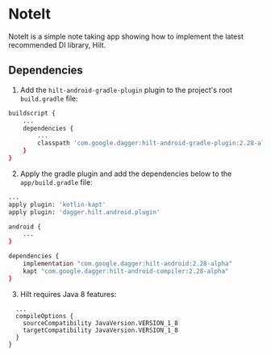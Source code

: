 # NoteIt
NoteIt is a simple note taking app showing how to implement the latest recommended DI library, Hilt.
## Dependencies
1. Add the ```hilt-android-gradle-plugin``` plugin to the project's root ```build.gradle``` file:
```bash
buildscript {
    ...
    dependencies {
        ...
        classpath 'com.google.dagger:hilt-android-gradle-plugin:2.28-alpha'
    }
}
```
2. Apply the gradle plugin and add the dependencies below to the ```app/build.gradle``` file:
```bash
...
apply plugin: 'kotlin-kapt'
apply plugin: 'dagger.hilt.android.plugin'

android {
    ...
}

dependencies {
    implementation "com.google.dagger:hilt-android:2.28-alpha"
    kapt "com.google.dagger:hilt-android-compiler:2.28-alpha"
}
```
3. Hilt requires Java 8 features:
```android {
  ...
  compileOptions {
    sourceCompatibility JavaVersion.VERSION_1_8
    targetCompatibility JavaVersion.VERSION_1_8
  }
}
```
